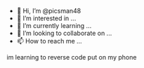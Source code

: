 - 👋 Hi, I’m @picsman48
- 👀 I’m interested in ...
- 🌱 I’m currently learning ...
- 💞️ I’m looking to collaborate on ...
- 📫 How to reach me ...

<!---
picsman48/picsman48 is a ✨ special ✨ repository because its `README.md` (this file) appears on your GitHub profile.
You can click the Preview link to take a look at your changes.
--->im learning to reverse code put on my phone

